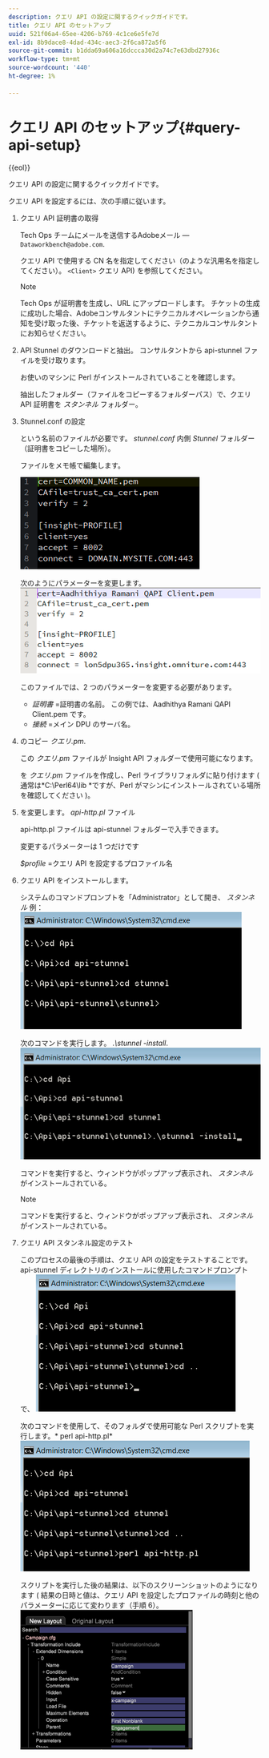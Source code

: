 ```yaml
---
description: クエリ API の設定に関するクイックガイドです。
title: クエリ API のセットアップ
uuid: 521f06a4-65ee-4206-b769-4c1ce6e5fe7d
exl-id: 8b9dace8-4dad-434c-aec3-2f6ca872a5f6
source-git-commit: b1dda69a606a16dccca30d2a74c7e63dbd27936c
workflow-type: tm+mt
source-wordcount: '440'
ht-degree: 1%

---
```


# クエリ API のセットアップ{#query-api-setup}

{{eol}}

クエリ API の設定に関するクイックガイドです。

クエリ API を設定するには、次の手順に従います。

1. クエリ API 証明書の取得

   Tech Ops チームにメールを送信するAdobeメール — `Dataworkbench@adobe.com`.

   クエリ API で使用する CN 名を指定してください（のような汎用名を指定してください）。 `<Client>` クエリ API) を参照してください。

   >[!NOTE]
   >
   >Tech Ops が証明書を生成し、URL にアップロードします。 チケットの生成に成功した場合、Adobeコンサルタントにテクニカルオペレーションから通知を受け取った後、チケットを返送するように、テクニカルコンサルタントにお知らせください。

1. API Stunnel のダウンロードと抽出。 コンサルタントから api-stunnel ファイルを受け取ります。

   お使いのマシンに Perl がインストールされていることを確認します。

   抽出したフォルダー（ファイルをコピーするフォルダーパス）で、クエリ API 証明書を *スタンネル* フォルダー。

1. Stunnel.conf の設定

   という名前のファイルが必要です。 *stunnel.conf* 内側 *Stunnel* フォルダー（証明書をコピーした場所）。

   ファイルをメモ帳で編集します。

   ![](assets/dwb_impl_API1.png)

   次のようにパラメーターを変更します。 ![](assets/dwb_impl_API2.png)

   このファイルでは、2 つのパラメーターを変更する必要があります。

   * *証明書* =証明書の名前。 この例では、Aadhithya Ramani QAPI Client.pem です。
   * *接続* =メイン DPU のサーバ名。

1. のコピー *クエリ.pm*.

   この *クエリ.pm* ファイルが Insight API フォルダーで使用可能になります。

   を *クエリ.pm* ファイルを作成し、Perl ライブラリフォルダに貼り付けます ( 通常は*C:\Perl64\lib *ですが、Perl がマシンにインストールされている場所を確認してください )。

1. を変更します。 *api-http.pl* ファイル

   api-http.pl ファイルは api-stunnel フォルダーで入手できます。

   変更するパラメーターは 1 つだけです

   *$profile* =クエリ API を設定するプロファイル名

1. クエリ API をインストールします。

   システムのコマンドプロンプトを「Administrator」として開き、 *スタンネル* 例： ![](assets/dwb_impl_API3.png)

   次のコマンドを実行します。 *.\stunnel -install*. ![](assets/dwb_impl_API4.png)

   コマンドを実行すると、ウィンドウがポップアップ表示され、 *スタンネル* がインストールされている。

   >[!NOTE]
   >
   >コマンドを実行すると、ウィンドウがポップアップ表示され、 *スタンネル* がインストールされている。

1. クエリ API スタンネル設定のテスト

   このプロセスの最後の手順は、クエリ API の設定をテストすることです。 api-stunnel ディレクトリのインストールに使用したコマンドプロンプトで、 ![](assets/dwb_impl_API5.png)

   次のコマンドを使用して、そのフォルダで使用可能な Perl スクリプトを実行します。* perl api-http.pl* ![](assets/dwb_impl_API6.png)

   スクリプトを実行した後の結果は、以下のスクリーンショットのようになります ( 結果の日時と値は、クエリ API を設定したプロファイルの時刻と他のパラメーターに応じて変わります（手順 6）。 ![](assets/dwb_impl_API7.png)
